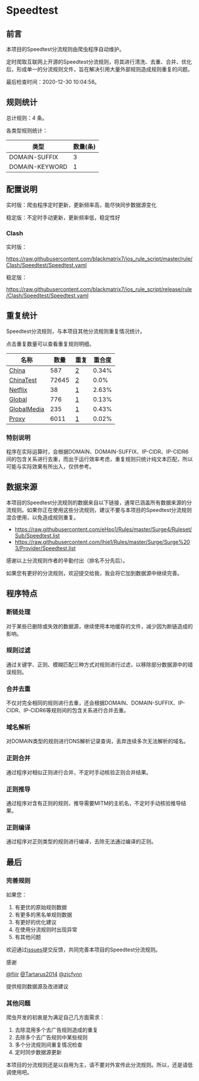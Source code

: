 # Speedtest

## 前言

本项目的Speedtest分流规则由爬虫程序自动维护。

定时爬取互联网上开源的Speedtest分流规则，将其进行清洗、去重、合并、优化后，形成单一的分流规则文件，旨在解决引用大量外部规则造成规则重复的问题。




最后检查时间：2020-12-30 10:04:58。

## 规则统计

总计规则：4 条。

各类型规则统计：

| 类型 | 数量(条) |
| ---- | ---- |
| DOMAIN-SUFFIX | 3 |
| DOMAIN-KEYWORD | 1 |
## 配置说明

实时版：爬虫程序定时更新，更新频率高，能尽快同步数据源变化

稳定版：不定时手动更新，更新频率低，稳定性好

### Clash 
实时版：

https://raw.githubusercontent.com/blackmatrix7/ios_rule_script/master/rule/Clash/Speedtest/Speedtest.yaml

稳定版：

https://raw.githubusercontent.com/blackmatrix7/ios_rule_script/release/rule/Clash/Speedtest/Speedtest.yaml

## 重复统计

Speedtest分流规则，与本项目其他分流规则重复情况统计。

点击重复数量可以查看重复规则明细。

| 名称 | 数量 | 重复 | 重合度 |
| ---- | ---- | ---- | ------ |
|  [China](https://github.com/blackmatrix7/ios_rule_script/tree/master/rule/Clash/China)    | 587   | [2](https://raw.githubusercontent.com/blackmatrix7/ios_rule_script/master/rule/Clash/Speedtest/Speedtest_Repeat.list)   |   0.34% |
|  [ChinaTest](https://github.com/blackmatrix7/ios_rule_script/tree/master/rule/Clash/ChinaTest)    | 72645   | [2](https://raw.githubusercontent.com/blackmatrix7/ios_rule_script/master/rule/Clash/Speedtest/Speedtest_Repeat.list)   |   0.0% |
|  [Netflix](https://github.com/blackmatrix7/ios_rule_script/tree/master/rule/Clash/Netflix)    | 38   | [1](https://raw.githubusercontent.com/blackmatrix7/ios_rule_script/master/rule/Clash/Speedtest/Speedtest_Repeat.list)   |   2.63% |
|  [Global](https://github.com/blackmatrix7/ios_rule_script/tree/master/rule/Clash/Global)    | 776   | [1](https://raw.githubusercontent.com/blackmatrix7/ios_rule_script/master/rule/Clash/Speedtest/Speedtest_Repeat.list)   |   0.13% |
|  [GlobalMedia](https://github.com/blackmatrix7/ios_rule_script/tree/master/rule/Clash/GlobalMedia)    | 235   | [1](https://raw.githubusercontent.com/blackmatrix7/ios_rule_script/master/rule/Clash/Speedtest/Speedtest_Repeat.list)   |   0.43% |
|  [Proxy](https://github.com/blackmatrix7/ios_rule_script/tree/master/rule/Clash/Proxy)    | 6011   | [1](https://raw.githubusercontent.com/blackmatrix7/ios_rule_script/master/rule/Clash/Speedtest/Speedtest_Repeat.list)   |   0.02% |
### 特别说明
程序在实际运算时，会根据DOMAIN、DOMAIN-SUFFIX、IP-CIDR、IP-CIDR6间的包含关系进行去重，而出于运行效率考虑，重复规则只统计纯文本匹配，所以可能与实际效果有所出入，仅供参考。

## 数据来源

本项目的Speedtest分流规则的数据来自以下链接，通常已涵盖所有数据来源的分流规则。如果你正在使用这些分流规则，建议不要与本项目的Speedtest分流规则混合使用，以免造成规则重复。

- https://raw.githubusercontent.com/eHpo1/Rules/master/Surge4/Ruleset/Sub/Speedtest.list
- https://raw.githubusercontent.com/lhie1/Rules/master/Surge/Surge%203/Provider/Speedtest.list


感谢以上分流规则作者的辛勤付出（排名不分先后）。

如果您有更好的分流规则，欢迎提交给我，我会将它加到数据源中继续完善。

## 程序特点

### 断链处理

对于某些已删除或失效的数据源，继续使用本地缓存的文件，减少因为断链造成的影响。

### 规则过滤

通过关键字、正则、模糊匹配三种方式对规则进行过滤，以移除部分数据源中的错误规则。

### 合并去重

不仅对完全相同的规则进行去重，还会根据DOMAIN、DOMAIN-SUFFIX、IP-CIDR、IP-CIDR6等规则间的包含关系进行合并去重。

### 域名解析

对DOMAIN类型的规则进行DNS解析记录查询，丢弃连续多次无法解析的域名。

### 正则合并

通过程序对相似正则进行合并，不定时手动核验正则合并结果。

### 正则推导

通过程序对含有正则的规则，推导需要MITM的主机名，不定时手动核验推导结果。

### 正则编译

通过程序对正则类型的规则进行编译，去除无法通过编译的正则。

## 最后

### 完善规则

如果您：

1. 有更优的原始规则数据
2. 有更多的黑名单规则数据
3. 有更好的优化建议
4. 在使用分流规则时出现异常
5. 有其他问题

欢迎通过[issues](https://github.com/blackmatrix7/ios_rule_script/issues/new)提交反馈，共同完善本项目的Speedtest分流规则。

感谢

[@fiiir](https://github.com/fiiir) [@Tartarus2014](https://github.com/Tartarus2014) [@zjcfynn](https://github.com/zjcfynn) 

提供规则数据源及改进建议

### 其他问题

爬虫开发的初衷是为满足自己几方面需求：

1. 去除混用多个去广告规则造成的重复
2. 去除多个去广告规则中某些规则
3. 多个分流规则间重复情况检查
4. 定时同步数据源更新

本项目的分流规则还是以自用为主，请不要对外宣传此分流规则。所以，还是请低调使用吧。